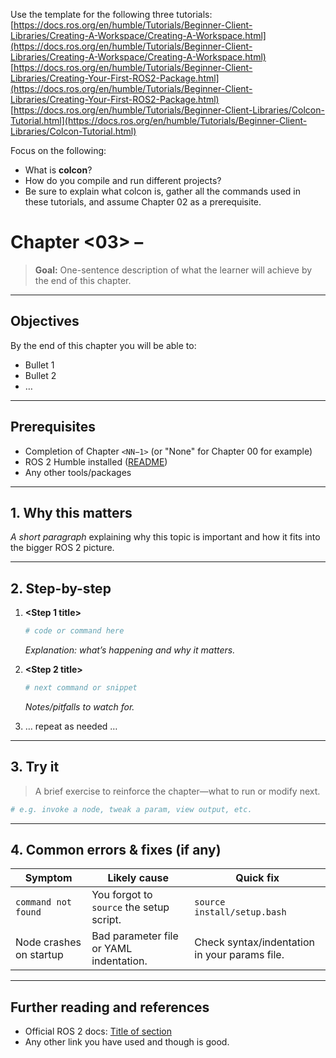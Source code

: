 Use the template for the following three tutorials:
  [https://docs.ros.org/en/humble/Tutorials/Beginner-Client-Libraries/Creating-A-Workspace/Creating-A-Workspace.html](https://docs.ros.org/en/humble/Tutorials/Beginner-Client-Libraries/Creating-A-Workspace/Creating-A-Workspace.html)
  [https://docs.ros.org/en/humble/Tutorials/Beginner-Client-Libraries/Creating-Your-First-ROS2-Package.html](https://docs.ros.org/en/humble/Tutorials/Beginner-Client-Libraries/Creating-Your-First-ROS2-Package.html)
  [https://docs.ros.org/en/humble/Tutorials/Beginner-Client-Libraries/Colcon-Tutorial.html](https://docs.ros.org/en/humble/Tutorials/Beginner-Client-Libraries/Colcon-Tutorial.html)

Focus on the following:
* What is **colcon**?
* How do you compile and run different projects?
* Be sure to explain what colcon is, gather all the commands used in these tutorials, and assume Chapter 02 as a prerequisite.

# Chapter <03> – <Colcon>

> **Goal:** One-sentence description of what the learner will achieve by the end of this chapter.

---

## Objectives
By the end of this chapter you will be able to:
- Bullet 1
- Bullet 2
- …

---

## Prerequisites
- Completion of Chapter `<NN−1>` (or "None" for Chapter 00 for example)  
- ROS 2 Humble installed ([README](../../README.md))  
- Any other tools/packages  

---

## 1. Why this matters
_A short paragraph_ explaining why this topic is important and how it fits into the bigger ROS 2 picture.

---

## 2. Step-by-step

1. **<Step 1 title>**  
   ```bash
   # code or command here
   ```
   _Explanation: what’s happening and why it matters._

2. **<Step 2 title>**  
   ```bash
   # next command or snippet
   ```
   _Notes/pitfalls to watch for._

3. … repeat as needed …

---

## 3. Try it

> A brief exercise to reinforce the chapter—what to run or modify next.

```bash
# e.g. invoke a node, tweak a param, view output, etc.
```

---

## 4. Common errors & fixes (if any)

| Symptom                         | Likely cause                   | Quick fix                          |
|---------------------------------|--------------------------------|------------------------------------|
| `command not found`             | You forgot to `source` the setup script. | `source install/setup.bash`        |
| Node crashes on startup         | Bad parameter file or YAML indentation.   | Check syntax/indentation in your params file. |


---

## Further reading and references
- Official ROS 2 docs: [Title of section](https://docs.ros.org/en/humble/…)
- Any other link you have used and though is good.
